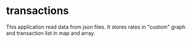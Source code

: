 # transactions
This application read data from json files.
It stores rates in "custom" graph and transaction list in map and array.
